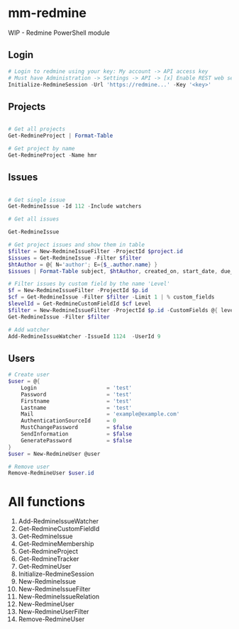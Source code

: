 # mm-redmine

WIP - Redmine PowerShell module

## Login

```ps1
# Login to redmine using your key: My account -> API access key
# Must have Administration -> Settings -> API -> [x] Enable REST web service
Initialize-RedmineSession -Url 'https://redmine...' -Key '<key>'
```

## Projects

```ps1

# Get all projects
Get-RedmineProject | Format-Table

# Get project by name
Get-RedmineProject -Name hmr
```

## Issues

```ps1

# Get single issue
Get-RedmineIssue -Id 112 -Include watchers

# Get all issues

Get-RedmineIssue

# Get project issues and show them in table
$filter = New-RedmineIssueFilter -ProjectId $project.id
$issues = Get-RedmineIssue -Filter $filter
$htAuthor = @{ N='author'; E={$_.author.name} }
$issues | Format-Table subject, $htAuthor, created_on, start_date, due_date

# Filter issues by custom field by the name 'Level'
$f = New-RedmineIssueFilter -ProjectId $p.id
$cf = Get-RedmineIssue -Filter $filter -Limit 1 | % custom_fields
$levelId = Get-RedmineCustomFieldId $cf Level
$filter = New-RedmineIssueFilter -ProjectId $p.id -CustomFields @{ levelId = 'Senior' }
Get-RedmineIssue -Filter $filter

# Add watcher
Add-RedmineIssueWatcher -IssueId 1124  -UserId 9
```

## Users

```ps1
# Create user
$user = @{
    Login                      = 'test'
    Password                   = 'test'
    Firstname                  = 'test'
    Lastname                   = 'test'
    Mail                       = 'example@example.com'
    AuthenticationSourceId     = 0
    MustChangePassword         = $false
    SendInformation            = $false
    GeneratePassword           = $false
}
$user = New-RedmineUser @user

# Remove user
Remove-RedmineUser $user.id
```

# All functions

1. Add-RedmineIssueWatcher
1. Get-RedmineCustomFieldId
1. Get-RedmineIssue
1. Get-RedmineMembership
1. Get-RedmineProject
1. Get-RedmineTracker
1. Get-RedmineUser
1. Initialize-RedmineSession
1. New-RedmineIssue
1. New-RedmineIssueFilter
1. New-RedmineIssueRelation
1. New-RedmineUser
1. New-RedmineUserFilter
1. Remove-RedmineUser
